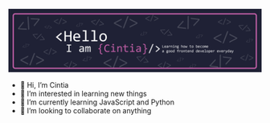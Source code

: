 ![](./assets/Banner.png)
<br>

- 👋 Hi, I’m Cintia
- 👀 I’m interested in learning new things
- 🌱 I’m currently learning JavaScript and Python
- 💞️ I’m looking to collaborate on anything

<!-- BLOG-POST-LIST:START -->
<!-- BLOG-POST-LIST:END -->

<!---
ciisiq/ciisiq is a ✨ special ✨ repository because its `README.md` (this file) appears on your GitHub profile.
You can click the Preview link to take a look at your changes.
--->
